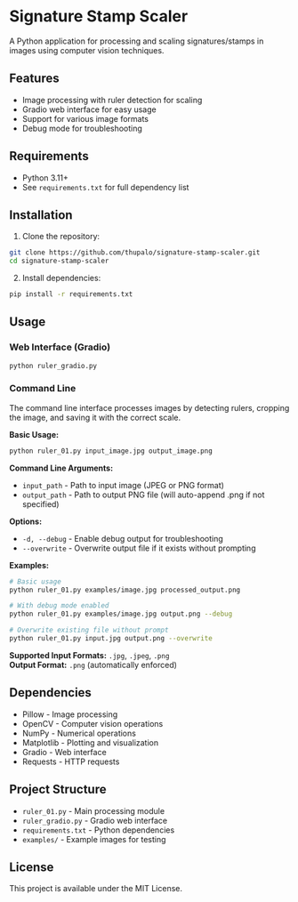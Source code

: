 # Signature Stamp Scaler

A Python application for processing and scaling signatures/stamps in images using computer vision techniques.

## Features

- Image processing with ruler detection for scaling
- Gradio web interface for easy usage
- Support for various image formats
- Debug mode for troubleshooting

## Requirements

- Python 3.11+
- See `requirements.txt` for full dependency list

## Installation

1. Clone the repository:
```bash
git clone https://github.com/thupalo/signature-stamp-scaler.git
cd signature-stamp-scaler
```

2. Install dependencies:
```bash
pip install -r requirements.txt
```

## Usage

### Web Interface (Gradio)
```bash
python ruler_gradio.py
```

### Command Line
The command line interface processes images by detecting rulers, cropping the image, and saving it with the correct scale.

**Basic Usage:**
```bash
python ruler_01.py input_image.jpg output_image.png
```

**Command Line Arguments:**
- `input_path` - Path to input image (JPEG or PNG format)
- `output_path` - Path to output PNG file (will auto-append .png if not specified)

**Options:**
- `-d, --debug` - Enable debug output for troubleshooting
- `--overwrite` - Overwrite output file if it exists without prompting

**Examples:**
```bash
# Basic usage
python ruler_01.py examples/image.jpg processed_output.png

# With debug mode enabled
python ruler_01.py examples/image.jpg output.png --debug

# Overwrite existing file without prompt
python ruler_01.py input.jpg output.png --overwrite
```

**Supported Input Formats:** `.jpg`, `.jpeg`, `.png`  
**Output Format:** `.png` (automatically enforced)

## Dependencies

- Pillow - Image processing
- OpenCV - Computer vision operations
- NumPy - Numerical operations
- Matplotlib - Plotting and visualization
- Gradio - Web interface
- Requests - HTTP requests

## Project Structure

- `ruler_01.py` - Main processing module
- `ruler_gradio.py` - Gradio web interface
- `requirements.txt` - Python dependencies
- `examples/` - Example images for testing

## License

This project is available under the MIT License.
